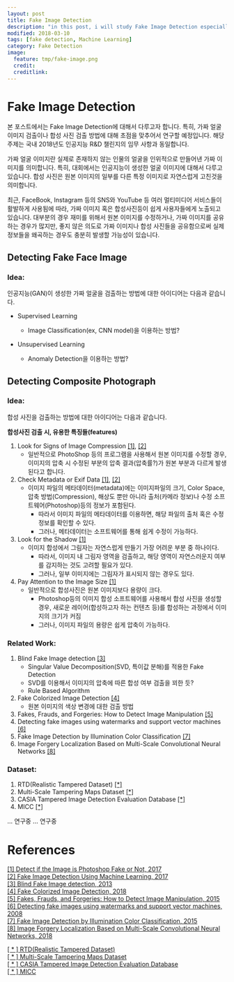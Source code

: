 ```yaml
---
layout: post
title: Fake Image Detection
description: "in this post, i will study Fake Image Detection especially consider about Detecting Fake Face generated by AI(ex, GAN) and Composite Photograph"
modified: 2018-03-10
tags: [fake detection, Machine Learning]
category: Fake Detection
image:
  feature: tmp/fake-image.png
  credit:
  creditlink:
---
```


# Fake Image Detection

본 포스트에서는 Fake Image Detection에 대해서 다루고자 합니다. 특히, 가짜 얼굴 이미지 검출이나 합성 사진 검출 방법에 대해 초점을 맞추어서 연구할 예정입니다.
해당 주제는 국내 2018년도 인공지능 R&D 챌린지의 임무 사항과 동일합니다.

가짜 얼굴 이미지란 실제로 존재하지 않는 인물의 얼굴을 인위적으로 만들어낸 가짜 이미지를 의미합니다. 특히, 대회에서는 인공지능이 생성한 얼굴 이미지에 대해서 다루고 있습니다.
합성 사진은 원본 이미지의 일부를 다른 특정 이미지로 자연스럽게 고친것을 의미합니다.

최근, FaceBook, Instagram 등의 SNS와 YouTube 등 여러 멀티미디어 서비스들이 활발하게 사용됨에 따라, 가짜 이미지 혹은 합성사진등이 쉽게 사용자들에게 노출되고 있습니다.
대부분의 경우 재미를 위해서 원본 이미지를 수정하거나, 가짜 이미지를 공유하는 경우가 많지만, 좋지 않은 의도로 가짜 이미지나 합성 사진들을 공유함으로써 실제 정보들을 왜곡하는 경우도 충분히 발생할 가능성이 있습니다.

## Detecting Fake Face Image

### Idea:
인공지능(GAN)이 생성한 가짜 얼굴을 검출하는 방법에 대한 아이디어는 다음과 같습니다.

* Supervised Learning
    * Image Classification(ex, CNN model)을 이용하는 방법?

* Unsupervised Learning
    * Anomaly Detection을 이용하는 방법?

## Detecting Composite Photograph

### Idea:
합성 사진을 검출하는 방법에 대한 아이디어는 다음과 같습니다.

**합성사진 검출 시, 유용한 특징들(features)**

1. Look for Signs of Image Compression [[1]](https://techwiser.com/detect-image-photoshop-fake/), [[2]](https://github.com/afsalashyana/FakeImageDetection)
    * 일반적으로 PhotoShop 등의 프로그램을 사용해서 원본 이미지를 수정할 경우, 이미지의 압축 시 수정된 부분의 압축 결과(압축률?)가 원본 부분과 다르게 발생된다고 합니다.
2. Check Metadata or Exif Data [[1]](https://techwiser.com/detect-image-photoshop-fake/), [[2]](https://github.com/afsalashyana/FakeImageDetection)
    * 이미지 파일의 메타데이터(metadata)에는 이미지파일의 크기, Color Space, 압축 방법(Compression), 해상도 뿐만 아니라 출처(카메라 정보)나 수정 소프트웨어(Photoshop)등의 정보가 포함된다.
        * 따라서 이미지 파일의 메타데이터를 이용하면, 해당 파일의 출처 혹은 수정 정보를 확인할 수 있다.
        * 그러나, 메타데이터는 소프트웨어를 통해 쉽게 수정이 가능하다.
3. Look for the Shadow [[1]](https://techwiser.com/detect-image-photoshop-fake/)
    * 이미지 합성에서 그림자는 자연스럽게 만들기 가장 어려운 부분 중 하나이다.
        * 따라서, 이미지 내 그림자 영역을 검출하고, 해당 영역이 자연스러운지 여부를 감지하는 것도 고려할 필요가 있다.
        * 그러나, 일부 이미지에는 그림자가 표시되지 않는 경우도 있다.
4. Pay Attention to the Image Size [[1]](https://techwiser.com/detect-image-photoshop-fake/)
    * 일반적으로 합성사진은 원본 이미지보다 용량이 크다.
        * Photoshop등의 이미지 합성 소프트웨어를 사용해서 합성 사진을 생성할 경우, 새로운 레이어(합성하고자 하는 컨텐츠 등)를 합성하는 과정에서 이미지의 크기가 커짐
        * 그러나, 이미지 파일의 용량은 쉽게 압축이 가능하다.

### Related Work:
1. Blind Fake Image detection [[3]](https://www.researchgate.net/publication/260369011_Blind_Fake_Image_detection)
    * Singular Value Decomposition(SVD, 특이값 분해)를 적용한 Fake Detection
    * SVD를 이용해서 이미지의 압축에 따른 합성 여부 검출을 꾀한 듯?
    * Rule Based Algorithm
2. Fake Colorized Image Detection [[4]](https://arxiv.org/pdf/1801.02768.pdf)
    * 원본 이미지의 색상 변경에 대한 검출 방법
3. Fakes, Frauds, and Forgeries: How to Detect Image Manipulation [[5]](https://photography.tutsplus.com/articles/fakes-frauds-and-forgeries-how-to-detect-image-manipulation--cms-22230)
4. Detecting fake images using watermarks and support vector machines [[6]](https://www.sciencedirect.com/science/article/pii/S0920548907000694)
5. Fake Image Detection by Illumination Color Classification [[7]](https://pdfs.semanticscholar.org/2736/94fe40f65440ed236b68740d0ea9ae470088.pdf)
6. Image Forgery Localization Based on Multi-Scale Convolutional Neural Networks [[8]](https://arxiv.org/abs/1706.07842)

### Dataset:
1. RTD(Realistic Tampered Dataset) [[*]](http://kt.agh.edu.pl/~korus/downloads/dataset-realistic-tampering/)
2. Multi-Scale Tampering Maps Dataset [[*]](http://kt.agh.edu.pl/~korus/downloads/dataset-multiscale-maps/)
3. CASIA Tampered Image Detection Evaluation Database [[*]](http://forensics.idealtest.org/)
4. MICC [[*]](http://lci.micc.unifi.it/labd/2015/01/copy-move-forgery-detection-and-localization/)

... 연구중
... 연구중

# References
[[1] Detect if the Image is Photoshop Fake or Not, 2017](https://techwiser.com/detect-image-photoshop-fake/) <br />
[[2] Fake Image Detection Using Machine Learning, 2017](https://github.com/afsalashyana/FakeImageDetection) <br />
[[3] Blind Fake Image detection, 2013](https://www.researchgate.net/publication/260369011_Blind_Fake_Image_detection) <br />
[[4] Fake Colorized Image Detection, 2018](https://arxiv.org/pdf/1801.02768.pdf) <br />
[[5] Fakes, Frauds, and Forgeries: How to Detect Image Manipulation, 2015](https://photography.tutsplus.com/articles/fakes-frauds-and-forgeries-how-to-detect-image-manipulation--cms-22230) <br />
[[6] Detecting fake images using watermarks and support vector machines, 2008](https://www.sciencedirect.com/science/article/pii/S0920548907000694) <br />
[[7] Fake Image Detection by Illumination Color Classification, 2015](https://pdfs.semanticscholar.org/2736/94fe40f65440ed236b68740d0ea9ae470088.pdf) <br />
[[8] Image Forgery Localization Based on Multi-Scale Convolutional Neural Networks, 2018](https://arxiv.org/abs/1706.07842) <br />

[[ * ] RTD(Realistic Tampered Dataset)](http://kt.agh.edu.pl/~korus/downloads/dataset-realistic-tampering/) <br />
[[ * ] Multi-Scale Tampering Maps Dataset](http://kt.agh.edu.pl/~korus/downloads/dataset-multiscale-maps/) <br />
[[ * ] CASIA Tampered Image Detection Evaluation Database](http://forensics.idealtest.org/) <br />
[[ * ] MICC](http://lci.micc.unifi.it/labd/2015/01/copy-move-forgery-detection-and-localization/) <br />
